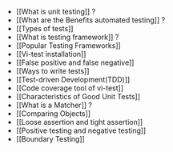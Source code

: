 - [[What is unit testing]] ?
- [[What are the Benefits automated testing]] ? 
- [[Types of tests]]  
- [[What is testing framework]] ?
- [[Popular Testing Frameworks]] 
- [[Vi-test installation]]
- [[False positive and false negative]] 
- [[Ways to write tests]]
- [[Test-driven Development(TDD)]]
- [[Code coverage tool of vi-test]]
- [[Characteristics of Good Unit Tests]]
- [[What is a Matcher]] ?
- [[Comparing Objects]]
- [[Loose assertion and tight assertion]]
- [[Positive testing and negative testing]]
- [[Boundary Testing]]

